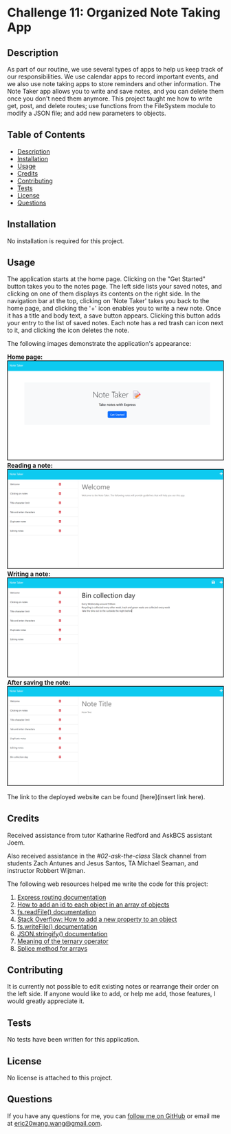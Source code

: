 # Challenge 11: Organized Note Taking App

## Description
As part of our routine, we use several types of apps to help us keep track of our responsibilities. We use calendar apps to record important events, and we also use note taking apps to store reminders and other information. The Note Taker app allows you to write and save notes, and you can delete them once you don't need them anymore. This project taught me how to write get, post, and delete routes; use functions from the FileSystem module to modify a JSON file; and add new parameters to objects.

## Table of Contents
- [Description](#description)
- [Installation](#installation)
- [Usage](#usage)
- [Credits](#credits)
- [Contributing](#contributing)
- [Tests](#tests)
- [License](#license)
- [Questions](#questions)

## Installation
No installation is required for this project.

## Usage
The application starts at the home page. Clicking on the "Get Started" button takes you to the notes page. The left side lists your saved notes, and clicking on one of them displays its contents on the right side. In the navigation bar at the top, clicking on 'Note Taker' takes you back to the home page, and clicking the '+' icon enables you to write a new note. Once it has a title and body text, a save button appears. Clicking this button adds your entry to the list of saved notes. Each note has a red trash can icon next to it, and clicking the icon deletes the note.

The following images demonstrate the application's appearance:

**Home page:**
![Home page](Assets/Images/home_page.png)
**Reading a note:**
![Reading a note](Assets/Images/reading_a_note.png)
**Writing a note:**
![Writing a note](Assets/Images/writing_a_note_cursor_visible.png)
**After saving the note:**
![After saving the note](Assets/Images/after_saving_the_note.png)

The link to the deployed website can be found [here](insert link here).
## Credits
Received assistance from tutor Katharine Redford and AskBCS assistant Joem.

Also received assistance in the *#02-ask-the-class* Slack channel from students Zach Antunes and Jesus Santos, TA Michael Seaman, and instructor Robbert Wijtman.

The following web resources helped me write the code for this project:

1. [Express routing documentation](https://expressjs.com/en/guide/routing.html)
2. [How to add an id to each object in an array of objects](https://www.tutorialspoint.com/adding-a-unique-id-for-each-entry-in-json-object-in-javascript)
3. [fs.readFile() documentation](https://nodejs.org/dist/latest-v6.x/docs/api/fs.html#fs_fs_readfile_file_options_callback)
4. [Stack Overflow: How to add a new property to an object](https://stackoverflow.com/questions/1168807/how-can-i-add-a-key-value-pair-to-a-javascript-object)
5. [fs.writeFile() documentation](https://nodejs.org/dist/latest-v6.x/docs/api/fs.html#fs_fs_writefile_file_data_options_callback)
6. [JSON.stringify() documentation](https://developer.mozilla.org/en-US/docs/Web/JavaScript/Reference/Global_Objects/JSON/stringify)
7. [Meaning of the ternary operator](https://builtin.com/software-engineering-perspectives/javascript-question-mark-operator)
8. [Splice method for arrays](https://www.w3schools.com/jsref/jsref_splice.asp)

## Contributing
It is currently not possible to edit existing notes or rearrange their order on the left side. If anyone would like to add, or help me add, those features, I would greatly appreciate it.

## Tests
No tests have been written for this application.

## License
No license is attached to this project.

## Questions
If you have any questions for me, you can [follow me on GitHub](https://github.com/GimmeKitties711) or email me at eric20wang.wang@gmail.com.
